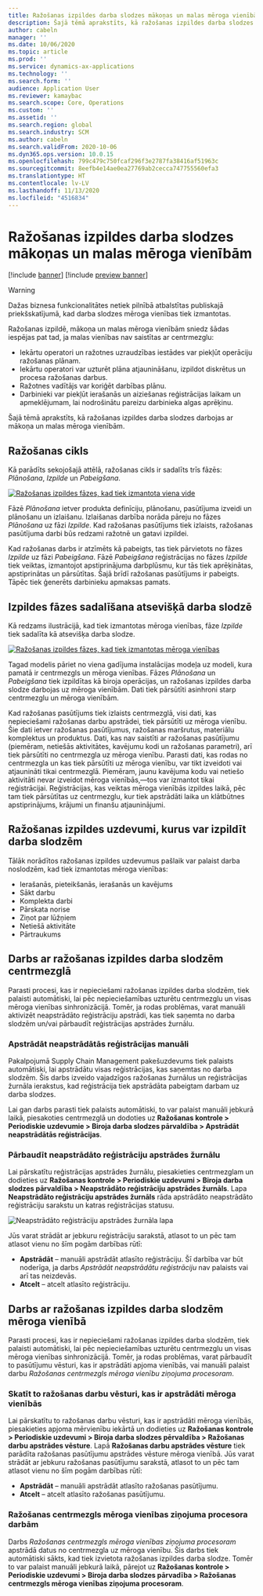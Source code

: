 ```yaml
---
title: Ražošanas izpildes darba slodzes mākoņas un malas mēroga vienībām
description: Šajā tēmā aprakstīts, kā ražošanas izpildes darba slodzes darbojas ar mākoņa un malas mēroga vienībām.
author: cabeln
manager: ''
ms.date: 10/06/2020
ms.topic: article
ms.prod: ''
ms.service: dynamics-ax-applications
ms.technology: ''
ms.search.form: ''
audience: Application User
ms.reviewer: kamaybac
ms.search.scope: Core, Operations
ms.custom: ''
ms.assetid: ''
ms.search.region: global
ms.search.industry: SCM
ms.author: cabeln
ms.search.validFrom: 2020-10-06
ms.dyn365.ops.version: 10.0.15
ms.openlocfilehash: 799c479c750fcaf296f3e2787fa38416af51963c
ms.sourcegitcommit: 8eefb4e14ae0ea27769ab2cecca747755560efa3
ms.translationtype: HT
ms.contentlocale: lv-LV
ms.lasthandoff: 11/13/2020
ms.locfileid: "4516834"
---
```

# <a name="manufacturing-execution-workloads-for-cloud-and-edge-scale-units"></a>Ražošanas izpildes darba slodzes mākoņas un malas mēroga vienībām

[!include [banner](../includes/banner.md)]
[!include [preview banner](../includes/preview-banner.md)]

> [!WARNING]
> Dažas biznesa funkcionalitātes netiek pilnībā atbalstītas publiskajā priekšskatījumā, kad darba slodzes mēroga vienības tiek izmantotas.

Ražošanas izpildē, mākoņa un malas mēroga vienībām sniedz šādas iespējas pat tad, ja malas vienības nav saistītas ar centrmezglu:

- Iekārtu operatori un ražotnes uzraudzības iestādes var piekļūt operāciju ražošanas plānam.
- Iekārtu operatori var uzturēt plāna atjaunināšanu, izpildot diskrētus un procesa ražošanas darbus.
- Ražotnes vadītājs var koriģēt darbības plānu.
- Darbinieki var piekļūt ierašanās un aiziešanas reģistrācijas laikam un apmeklējumam, lai nodrošinātu pareizu darbinieka algas aprēķinu.

Šajā tēmā aprakstīts, kā ražošanas izpildes darba slodzes darbojas ar mākoņa un malas mēroga vienībām.

## <a name="the-manufacturing-lifecycle"></a>Ražošanas cikls

Kā parādīts sekojošajā attēlā, ražošanas cikls ir sadalīts trīs fāzēs: *Plānošana*, *Izpilde* un *Pabeigšana*.

[![Ražošanas izpildes fāzes, kad tiek izmantota viena vide](media/mes-phases.png "Ražošanas izpildes fāzes, kad tiek izmantotas viena vide")](media/mes-phases-large.png)

Fāzē _Plānošana_ ietver produkta definīciju, plānošanu, pasūtījuma izveidi un plānošanu un izlaišanu. Izlaišanas darbība norāda pāreju no fāzes _Plānošana_ uz fāzi _Izpilde_. Kad ražošanas pasūtījums tiek izlaists, ražošanas pasūtījuma darbi būs redzami ražotnē un gatavi izpildei.

Kad ražošanas darbs ir atzīmēts kā pabeigts, tas tiek pārvietots no fāzes _Izpilde_ uz fāzi _Pabeigšana_. Fāzē _Pabeigšana_ reģistrācijas no fāzes *Izpilde* tiek veiktas, izmantojot apstiprinājuma darbplūsmu, kur tās tiek aprēķinātas, apstiprinātas un pārsūtītas. Šajā brīdī ražošanas pasūtījums ir pabeigts. Tāpēc tiek ģenerēts darbinieku apmaksas pamats.

## <a name="splitting-the-execute-phase-into-a-separate-workload"></a>Izpildes fāzes sadalīšana atsevišķā darba slodzē

Kā redzams ilustrācijā, kad tiek izmantotas mēroga vienības, fāze _Izpilde_ tiek sadalīta kā atsevišķa darba slodze.

[![Ražošanas izpildes fāzes, kad tiek izmantotas mēroga vienības](media/mes-phases-workloads.png "Ražošanas izpildes fāzes, kad tiek izmantotas mēroga vienības")](media/mes-phases-workloads-large.png)

Tagad modelis pāriet no viena gadījuma instalācijas modeļa uz modeli, kura pamatā ir centrmezgls un mēroga vienības. Fāzes _Plānošana_ un _Pabeigšana_ tiek izpildītas kā biroja operācijas, un ražošanas izpildes darba slodze darbojas uz mēroga vienībām. Dati tiek pārsūtīti asinhroni starp centrmezglu un mēroga vienībām.

Kad ražošanas pasūtījums tiek izlaists centrmezglā, visi dati, kas nepieciešami ražošanas darbu apstrādei, tiek pārsūtīti uz mēroga vienību. Šie dati ietver ražošanas pasūtījumus, ražošanas maršrutus, materiālu komplektus un produktus. Dati, kas nav saistīti ar ražošanas pasūtījumu (piemēram, netiešās aktivitātes, kavējumu kodi un ražošanas parametri), arī tiek pārsūtīti no centrmezgla uz mēroga vienību. Parasti dati, kas rodas no centrmezgla un kas tiek pārsūtīti uz mēroga vienību, var tikt izveidoti vai atjaunināti tikai centrmezglā. Piemēram, jaunu kavējuma kodu vai netiešo aktivitāti nevar izveidot mēroga vienībās,&mdash;tos var izmantot tikai reģistrācijai. Reģistrācijas, kas veiktas mēroga vienībās izpildes laikā, pēc tam tiek pārsūtītas uz centrmezglu, kur tiek apstrādāti laika un klātbūtnes apstiprinājums, krājumi un finanšu atjauninājumi.

## <a name="manufacturing-execution-tasks-that-can-be-run-on-workloads"></a>Ražošanas izpildes uzdevumi, kurus var izpildīt darba slodzēm

Tālāk norādītos ražošanas izpildes uzdevumus pašlaik var palaist darba noslodzēm, kad tiek izmantotas mēroga vienības:

- Ierašanās, pieteikšanās, ierašanās un kavējums
- Sākt darbu
- Komplekta darbi
- Pārskata norise
- Ziņot par lūžņiem
- Netiešā aktivitāte
- Pārtraukums

## <a name="working-with-manufacturing-execution-workloads-on-the-hub"></a>Darbs ar ražošanas izpildes darba slodzēm centrmezglā

Parasti procesi, kas ir nepieciešami ražošanas izpildes darba slodzēm, tiek palaisti automātiski, lai pēc nepieciešamības uzturētu centrmezglu un visas mēroga vienības sinhronizācijā. Tomēr, ja rodas problēmas, varat manuāli aktivizēt neapstrādāto reģistrāciju apstrādi, kas tiek saņemta no darba slodzēm un/vai pārbaudīt reģistrācijas apstrādes žurnālu.

### <a name="manually-process-raw-registrations"></a>Apstrādāt neapstrādātās reģistrācijas manuāli

Pakalpojumā Supply Chain Management pakešuzdevums tiek palaists automātiski, lai apstrādātu visas reģistrācijas, kas saņemtas no darba slodzēm. Šis darbs izveido vajadzīgos ražošanas žurnālus un reģistrācijas žurnāla ierakstus, kad reģistrācija tiek apstrādāta pabeigtam darbam uz darba slodzes.

Lai gan darbs parasti tiek palaists automātiski, to var palaist manuāli jebkurā laikā, piesakoties centrmezglā un dodoties uz **Ražošanas kontrole \> Periodiskie uzdevumie \> Biroja darba slodzes pārvaldība \> Apstrādāt neapstrādātās reģistrācijas**.

### <a name="check-the-raw-registration-processing-log"></a>Pārbaudīt neapstrādāto reģistrāciju apstrādes žurnālu

Lai pārskatītu reģistrācijas apstrādes žurnālu, piesakieties centrmezglam un dodieties uz **Ražošanas kontrole \> Periodiskie uzdevumi \> Biroja darba slodzes pārvaldība \> Neapstrādāto reģistrāciju apstrādes žurnāls**. Lapa **Neapstrādāto reģistrāciju apstrādes žurnāls** rāda apstrādāto neapstrādāto reģistrāciju sarakstu un katras reģistrācijas statusu.

![Neapstrādāto reģistrāciju apstrādes žurnāla lapa](media/mes-processing-log.png "Neapstrādāto reģistrāciju apstrādes žurnāla lapa")

Jūs varat strādāt ar jebkuru reģistrāciju sarakstā, atlasot to un pēc tam atlasot vienu no šīm pogām darbības rūtī:

- **Apstrādāt** – manuāli apstrādāt atlasīto reģistrāciju. Šī darbība var būt noderīga, ja darbs _Apstrādāt neapstrādātu reģistrāciju_ nav palaists vai arī tas neizdevās.
- **Atcelt** – atcelt atlasīto reģistrāciju.

## <a name="working-with-manufacturing-execution-workloads-on-a-scale-unit"></a>Darbs ar ražošanas izpildes darba slodzēm mēroga vienībā

Parasti procesi, kas ir nepieciešami ražošanas izpildes darba slodzēm, tiek palaisti automātiski, lai pēc nepieciešamības uzturētu centrmezglu un visas mēroga vienības sinhronizācijā. Tomēr, ja rodas problēmas, varat pārbaudīt to pasūtījumu vēsturi, kas ir apstrādāti apjoma vienībās, vai manuāli palaist darbu _Ražošanas centrmezgls mēroga vienību ziņojuma procesoram_.

### <a name="view-the-history-of-manufacturing-jobs-that-have-been-processed-on-a-scale-unit"></a>Skatīt to ražošanas darbu vēsturi, kas ir apstrādāti mēroga vienībās

Lai pārskatītu to ražošanas darbu vēsturi, kas ir apstrādāti mēroga vienībās, piesakieties apjoma mērvienību iekārtā un dodieties uz **Ražošanas kontrole \> Periodiskie uzdevumi \> Biroja darba slodzes pērvaldība \> Ražošanas darbu apstrādes vēsture**. Lapā **Ražošanas darbu apstrādes vēsture** tiek parādīta ražošanas pasūtījumu apstrādes vēsture mēroga vienībā. Jūs varat strādāt ar jebkuru ražošanas pasūtījumu sarakstā, atlasot to un pēc tam atlasot vienu no šīm pogām darbības rūtī:

- **Apstrādāt** – manuāli apstrādāt atlasīto ražošanas pasūtījumu.
- **Atcelt** – atcelt atlasīto ražošanas pasūtījumu.

### <a name="manufacturing-hub-to-scale-unit-message-processor-job"></a>Ražošanas centrmezgls mēroga vienības ziņojuma procesora darbām

Darbs _Ražošanas centrmezgls mēroga vienības ziņojuma procesoram_ apstrādā datus no centrmezgla uz mēroga vienību. Šis darbs tiek automātiski sākts, kad tiek izvietota ražošanas izpildes darba slodze. Tomēr to var palaist manuāli jebkurā laikā, pārejot uz **Ražošanas kontrole \> Periodiskie uzdevumi \> Biroja darba slodzes pārvadība \> Ražošanas centrmezgls mēroga vienības ziņojuma procesoram**.
